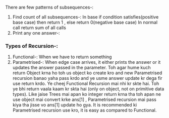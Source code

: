 There are few patterns of subsequences-:
1) Find count of all subsequences-:
   In base if condition satisfies(positive base case) then return 1 , else return 0(negative base case)
   In normal call return sum of all calls
2) Print any one answer-:

### Types of Recursion-:
1. Functional-: When we have to return something
2. Parametrised-: When edge case arrives, it either prints the answer or it updates the answer passed in the parameter.
Toh agar hume kuch return Object krna ho toh us object ko create kro and new Parametrised recursion banao yaha pass krdo
and ye usme answer update kr dega fir use return krdo. Ye cheej Functional Recursion mai nhi kr skte hai. Toh ye bhi 
return vaala kaam kr skta hai (only on object, not on primitive data types). Like jaise Trees mai apan ko integer return
krna tha toh apan ne use object mai convert krke ans[1] , Parametrised recursion mai pass kiya tha jisse vo ans[1] update
ho gya. It is recommended ki Parametrised recursion use kro, it is easy as compared to Functional. 
